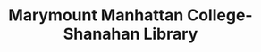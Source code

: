 ---
layout: repo
title: "Marymount Manhattan College-Shanahan Library"
id: 21309
permalink: repos/21309/
---